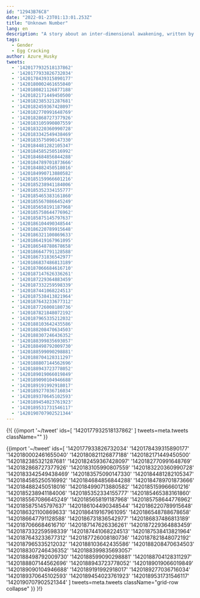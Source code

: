 ```yaml
---
id: "12943B76C8"
date: "2022-01-23T01:13:01.253Z"
title: "Unknown Number"
lang: en
description: "A story about an inter-dimensional awakening, written by @Azure_Husky"
tags:
  - Gender
  - Egg Cracking
author: Azure_Husky
tweets:
  - '1420177932518137862'
  - '1420177933826732034'
  - '1420178439315890177'
  - '1420180002461655040'
  - '1420180821126877188'
  - '1420182171449450500'
  - '1420182385321287681'
  - '1420182459367428097'
  - '1420182770991648769'
  - '1420182868727377926'
  - '1420183105990807559'
  - '1420183220360990728'
  - '1420183342549438469'
  - '1420183575090147330'
  - '1420184481282105347'
  - '1420184585250516992'
  - '1420184684856844288'
  - '1420184789701873666'
  - '1420184882450518016'
  - '1420184990713880582'
  - '1420185159966601216'
  - '1420185238941184006'
  - '1420185352334155777'
  - '1420185465383161860'
  - '1420185567086645249'
  - '1420185658191187968'
  - '1420185758644776962'
  - '1420185875145797637'
  - '1420186104490348544'
  - '1420186220789915648'
  - '1420186321100869633'
  - '1420186419167961095'
  - '1420186548788678658'
  - '1420186647791128588'
  - '1420186731836542977'
  - '1420186837486813189'
  - '1420187066684616710'
  - '1420187147626336261'
  - '1420187229364883459'
  - '1420187332259598339'
  - '1420187441068224513'
  - '1420187538413821964'
  - '1420187643233677312'
  - '1420187726008180736'
  - '1420187821848072192'
  - '1420187965335212032'
  - '1420188103642435586'
  - '1420188208470634503'
  - '1420188307246436352'
  - '1420188399835693057'
  - '1420188498792009730'
  - '1420188599090298881'
  - '1420188704128311297'
  - '1420188807144562696'
  - '1420188943723778052'
  - '1420189019066019849'
  - '1420189090104946688'
  - '1420189191992918017'
  - '1420189277036716034'
  - '1420189370645102593'
  - '1420189454023761923'
  - '1420189531731546117'
  - '1420190707902521344'
---
```

{!{
{{import '~/tweet' ids=[
  '1420177932518137862'
  ] tweets=meta.tweets className="" }}

{{import '~/tweet' ids=[
  '1420177933826732034'
  '1420178439315890177'
  '1420180002461655040'
  '1420180821126877188'
  '1420182171449450500'
  '1420182385321287681'
  '1420182459367428097'
  '1420182770991648769'
  '1420182868727377926'
  '1420183105990807559'
  '1420183220360990728'
  '1420183342549438469'
  '1420183575090147330'
  '1420184481282105347'
  '1420184585250516992'
  '1420184684856844288'
  '1420184789701873666'
  '1420184882450518016'
  '1420184990713880582'
  '1420185159966601216'
  '1420185238941184006'
  '1420185352334155777'
  '1420185465383161860'
  '1420185567086645249'
  '1420185658191187968'
  '1420185758644776962'
  '1420185875145797637'
  '1420186104490348544'
  '1420186220789915648'
  '1420186321100869633'
  '1420186419167961095'
  '1420186548788678658'
  '1420186647791128588'
  '1420186731836542977'
  '1420186837486813189'
  '1420187066684616710'
  '1420187147626336261'
  '1420187229364883459'
  '1420187332259598339'
  '1420187441068224513'
  '1420187538413821964'
  '1420187643233677312'
  '1420187726008180736'
  '1420187821848072192'
  '1420187965335212032'
  '1420188103642435586'
  '1420188208470634503'
  '1420188307246436352'
  '1420188399835693057'
  '1420188498792009730'
  '1420188599090298881'
  '1420188704128311297'
  '1420188807144562696'
  '1420188943723778052'
  '1420189019066019849'
  '1420189090104946688'
  '1420189191992918017'
  '1420189277036716034'
  '1420189370645102593'
  '1420189454023761923'
  '1420189531731546117'
  '1420190707902521344'
] tweets=meta.tweets className="grid-row collapse" }}
}!}

